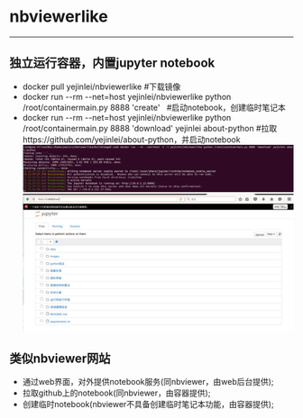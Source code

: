 # nbviewerlike
---
## 独立运行容器，内置jupyter notebook
- docker pull yejinlei/nbviewerlike #下载镜像
- docker run --rm --net=host yejinlei/nbviewerlike python /root/containermain.py 8888 'create'   #启动notebook，创建临时笔记本
- docker run --rm --net=host yejinlei/nbviewerlike python /root/containermain.py 8888 'download' yejinlei about-python #拉取https://github.com/yejinlei/about-python，并启动notebook
 ![](doc/singlecontainer1.PNG)
 ![](doc/singlecontainer2.PNG)

## 类似nbviewer网站
- 通过web界面，对外提供notebook服务(同nbviewer，由web后台提供);
- 拉取github上的notebook(同nbviewer，由容器提供);
- 创建临时notebook(nbviewer不具备创建临时笔记本功能，由容器提供);